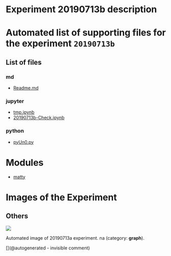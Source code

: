 # Experiment 20190713b description





# Automated list of supporting files for the __experiment `20190713b`__

## List of files

### md

* [Readme.md](/matty/20190713/Readme.md)


### jupyter

* [tmp.ipynb](/tmp.ipynb)
* [20190713b-Check.ipynb](/matty/20190713/20190713b/20190713b-Check.ipynb)


### python

* [pyUn0.py](/matty/20190713/20190713b/pyUn0.py)





# Modules

* [matty](/matty/)




# Images of the Experiment

## Others

![](/matty/20190713/20190713b/images/20190713a-1.jpg)

Automated image of 20190713a experiment. na (category: __graph__).










[](@autogenerated - invisible comment)